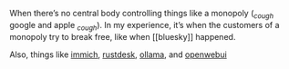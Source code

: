 When there’s no central body controlling things like a monopoly (<sub><i>cough</i></sub> google and apple <sub><i>cough</i></sub>). In my experience, it’s when the customers of a monopoly try to break free, like when [[bluesky]] happened.

Also, things like [immich](https://immich.app), [rustdesk](https://rustdesk.com), [ollama](https://ollama.com), and [openwebui](https://openwebui.com)
